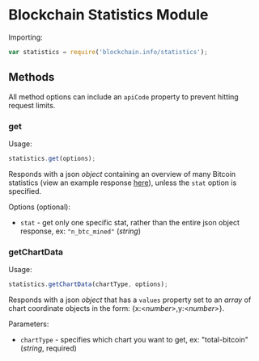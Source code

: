 # Blockchain Statistics Module

Importing:

```js
var statistics = require('blockchain.info/statistics');
```

## Methods

All method options can include an `apiCode` property to prevent hitting request limits.

### get

Usage:

```js
statistics.get(options);
```

Responds with a json *object* containing an overview of many Bitcoin statistics (view an example response [here][stats]), unless the `stat` option is specified.

Options (optional):

  * `stat` - get only one specific stat, rather than the entire json object response, ex: `"n_btc_mined"` (*string*)

### getChartData

Usage:

```js
statistics.getChartData(chartType, options);
```

Responds with a json *object* that has a `values` property set to an *array* of chart coordinate objects in the form: {x:<*number*>,y:<*number*>}.

Parameters:

  * `chartType` - specifies which chart you want to get, ex: "total-bitcoin" (*string*, required)

[stats]: https://blockchain.info/api/charts_api
